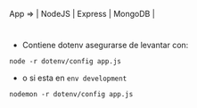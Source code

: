 App => | NodeJS | Express | MongoDB |
#
- Contiene dotenv asegurarse de levantar con:
```
node -r dotenv/config app.js
```
- o si esta en `env development`
```
nodemon -r dotenv/config app.js
```
